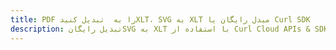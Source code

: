 ---title: PDF را به  تبدیل کنیدXLT، SVG به XLT مبدل رایگان یا Curl SDKdescription: تبدیل رایگانSVG به XLT با استفاده از Curl Cloud APIs & SDK همچنین اسناد PDF را در Cloud ایجاد، ویرایش و رندر کنید.---